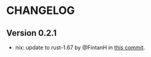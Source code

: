 # CHANGELOG

## Version 0.2.1

* nix: update to rust-1.67 by @FintanH in [this commit](https://github.com/radicle-dev/radicle-git/commit/703692371260a19ecf79abd7c38bd511c6c120dc).
